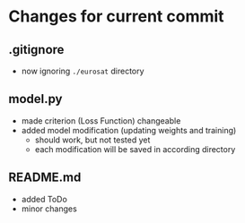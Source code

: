 # Changes for current commit

## .gitignore
- now ignoring `./eurosat` directory

[//]: # (## dataset-train_and_test.py)

## model.py
- made criterion (Loss Function) changeable 
- added model modification (updating weights and training)
  - should work, but not tested yet
  - each modification will be saved in according directory 

[//]: # (## code_of_tutorial-convnext_version.py)

## README.md
- added ToDo
- minor changes
